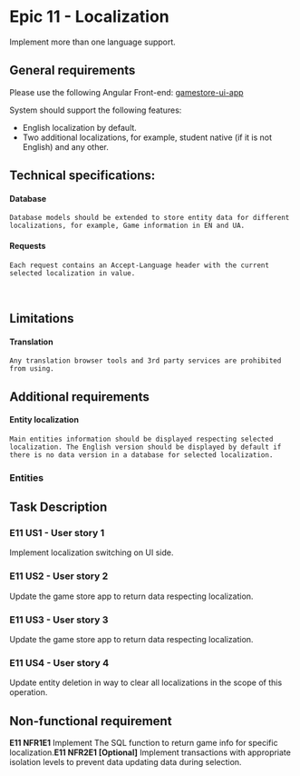# Epic 11 - Localization

Implement more than one language support.  
## General requirements
Please use the following Angular Front-end: [gamestore-ui-app](gamestore-ui-app)  

System should support the following features: 
* English localization by default.
* Two additional localizations, for example, student native (if it is not English) and any other.	
   

## Technical specifications:
#### Database
	Database models should be extended to store entity data for different localizations, for example, Game information in EN and UA.
#### Requests
	Each request contains an Accept-Language header with the current selected localization in value.
  
## Limitations
#### Translation
	Any translation browser tools and 3rd party services are prohibited from using.
## Additional requirements
#### Entity localization
	Main entities information should be displayed respecting selected localization. The English version should be displayed by default if there is no data version in a database for selected localization.

### Entities

## Task Description

### E11 US1 - User story 1

Implement localization switching on UI side.

### E11 US2 - User story 2
Update the game store app to return data respecting localization.

### E11 US3 - User story 3
Update the game store app to return data respecting localization.

### E11 US4 - User story 4

Update entity deletion in way to clear all localizations in the scope of this operation.

## Non-functional requirement

**E11 NFR1E1**
Implement The SQL function to return game info for specific localization.**E11 NFR2E1  [Optional]**
	Implement transactions with appropriate isolation levels to prevent data updating data during selection.